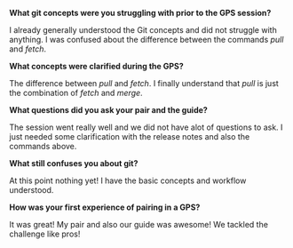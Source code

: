 **What git concepts were you struggling with prior to the GPS session?**

I already generally understood the Git concepts and did not struggle with anything. I was confused about the difference between the commands *pull* and *fetch*. 

**What concepts were clarified during the GPS?**

The difference between *pull* and *fetch*. I finally understand that *pull* is just the combination of *fetch* and *merge*.

**What questions did you ask your pair and the guide?**

The session went really well and we did not have alot of questions to ask.
I just needed some clarification with the release notes and also the commands above.

**What still confuses you about git?**

At this point nothing yet! I have the basic concepts and workflow understood.

**How was your first experience of pairing in a GPS?**

It was great! My pair and also our guide was awesome! We tackled the challenge like pros!